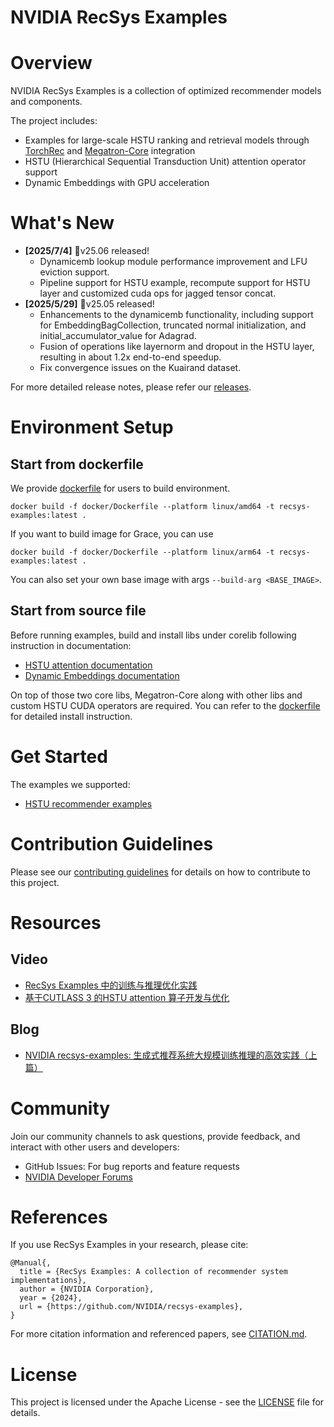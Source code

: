 # NVIDIA RecSys Examples

# Overview
NVIDIA RecSys Examples is a collection of optimized recommender models and components. 

The project includes:
- Examples for large-scale HSTU ranking and retrieval models through [TorchRec](https://github.com/pytorch/torchrec) and [Megatron-Core](https://github.com/NVIDIA/Megatron-LM/tree/main/megatron/core) integration
- HSTU (Hierarchical Sequential Transduction Unit) attention operator support
- Dynamic Embeddings with GPU acceleration

# What's New
- **[2025/7/4]** 🎉v25.06 released!
  - Dynamicemb lookup module performance improvement and LFU eviction support. 
  - Pipeline support for HSTU example, recompute support for HSTU layer and customized cuda ops for jagged tensor concat.
- **[2025/5/29]** 🎉v25.05 released! 
  - Enhancements to the dynamicemb functionality, including support for EmbeddingBagCollection, truncated normal initialization, and initial_accumulator_value for Adagrad.
  - Fusion of operations like layernorm and dropout in the HSTU layer, resulting in about 1.2x end-to-end speedup.
  - Fix convergence issues on the Kuairand dataset.

For more detailed release notes, please refer our [releases](https://github.com/NVIDIA/recsys-examples/releases).

# Environment Setup
## Start from dockerfile

We provide [dockerfile](./docker/Dockerfile) for users to build environment. 
```
docker build -f docker/Dockerfile --platform linux/amd64 -t recsys-examples:latest .
```
If you want to build image for Grace, you can use 
```
docker build -f docker/Dockerfile --platform linux/arm64 -t recsys-examples:latest .
```
You can also set your own base image with args `--build-arg <BASE_IMAGE>`.

## Start from source file
Before running examples, build and install libs under corelib following instruction in documentation:
- [HSTU attention documentation](./corelib/hstu/README.md)
- [Dynamic Embeddings documentation](./corelib/dynamicemb/README.md)

On top of those two core libs, Megatron-Core along with other libs and custom HSTU CUDA operators are required. You can refer to the [dockerfile](./docker/Dockerfile) for detailed install instruction. 

# Get Started
The examples we supported:
- [HSTU recommender examples](./examples/hstu/README.md)

# Contribution Guidelines
Please see our [contributing guidelines](./CONTRIBUTING.md) for details on how to contribute to this project.

# Resources
## Video
- [RecSys Examples 中的训练与推理优化实践](https://www.bilibili.com/video/BV1msMwzpE5B?buvid=638d217658211387f0a20e730604a780&from_spmid=united.player-video-detail.drama-float.0&is_story_h5=false&mid=V%2FD40L0stVy%2BZTgWdpjtGA%3D%3D&plat_id=116&share_from=ugc&share_medium=iphone&share_plat=ios&share_session_id=2DD6CE30-B189-4EEC-9FD4-8BAD6AEFE720&share_source=WEIXIN&share_tag=s_i&spmid=united.player-video-detail.0.0&timestamp=1749773222&unique_k=Sjcfmgy&up_id=1320140761&vd_source=7372540fd02b24a46851135aa003577c)
- [基于CUTLASS 3 的HSTU attention 算子开发与优化](https://www.bilibili.com/video/BV1TsMwzWEzS?buvid=638d217658211387f0a20e730604a780&from_spmid=united.player-video-detail.drama-float.0&is_story_h5=false&mid=V%2FD40L0stVy%2BZTgWdpjtGA%3D%3D&plat_id=116&share_from=ugc&share_medium=iphone&share_plat=ios&share_session_id=2DD6CE30-B189-4EEC-9FD4-8BAD6AEFE720&share_source=WEIXIN&share_tag=s_i&spmid=united.player-video-detail.0.0&timestamp=1749773222&unique_k=Sjcfmgy&up_id=1320140761&vd_source=7372540fd02b24a46851135aa003577c&spm_id_from=333.788.videopod.sections)

## Blog
- [NVIDIA recsys-examples: 生成式推荐系统大规模训练推理的高效实践（上篇）](https://mp.weixin.qq.com/s/K9xtYC3azAccShpJ3ZxKbg)

# Community
Join our community channels to ask questions, provide feedback, and interact with other users and developers:
- GitHub Issues: For bug reports and feature requests
- [NVIDIA Developer Forums](https://forums.developer.nvidia.com/)

# References
If you use RecSys Examples in your research, please cite:

```
@Manual{,
  title = {RecSys Examples: A collection of recommender system implementations},
  author = {NVIDIA Corporation},
  year = {2024},
  url = {https://github.com/NVIDIA/recsys-examples},
}
```

For more citation information and referenced papers, see [CITATION.md](./CITATION.md).

# License
This project is licensed under the Apache License - see the [LICENSE](./LICENSE) file for details.